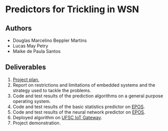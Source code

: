 # Predictors for Trickling in WSN

## Authors
- Douglas Marcelino Beppler Martins
- Lucas May Petry
- Maike de Paula Santos

## Deliverables
1. [Project plan.](https://github.com/lucaspetry/trickling-wsn/blob/master/deliverables/project_plan.md)
2. Report on restrictions and limitations of embedded systems and the strategy used to tackle the problems.
3. Code and test results of the prediction algorithms on a general purpose operating system.
4. Code and test results of the basic statistics predictor on [EPOS](http://epos.lisha.ufsc.br/EPOS+2+User+Guide).
5. Code and test results of the neural network predictor on [EPOS](http://epos.lisha.ufsc.br/EPOS+2+User+Guide).
6. Deployed algorithm on [UFSC IoT Gateway](http://iot.ufsc.br/HomePage).
7. Project demonstration.
